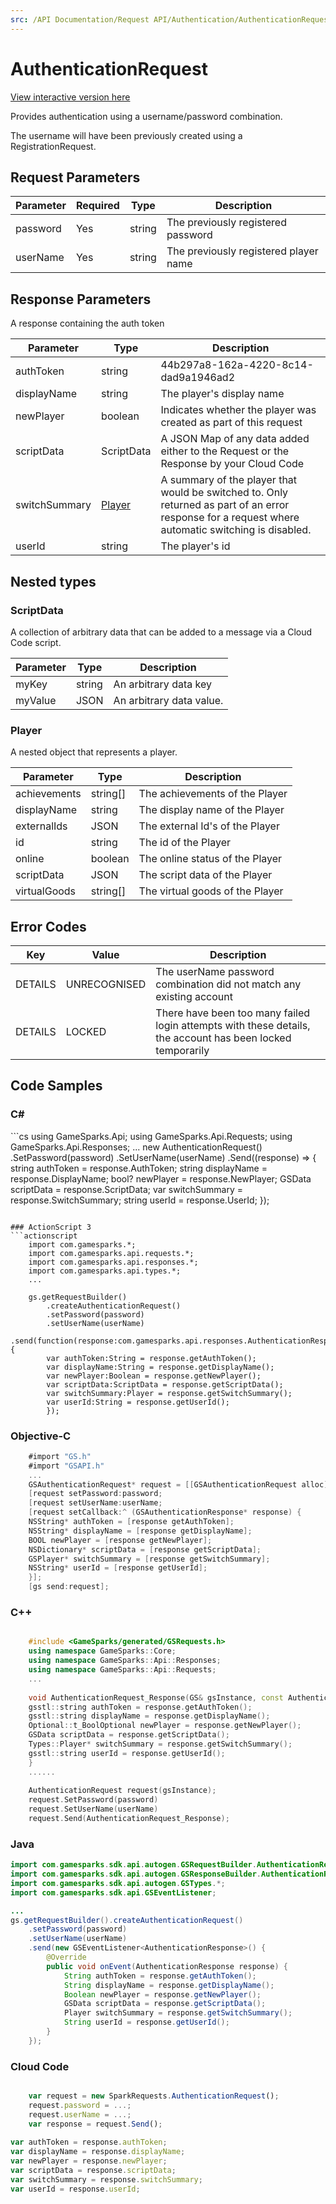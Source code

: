 ```yaml
---
src: /API Documentation/Request API/Authentication/AuthenticationRequest.md
---
```


# AuthenticationRequest

<a href="https://api.gamesparks.net/#authenticationrequest" target="_gsapi">View interactive version here</a>


Provides authentication using a username/password combination.

The username will have been previously created using a RegistrationRequest.


## Request Parameters

Parameter | Required | Type | Description
--------- | -------- | ---- | -----------
password | Yes | string | The previously registered password
userName | Yes | string | The previously registered player name

## Response Parameters


A response containing the auth token

Parameter | Type | Description
--------- | ---- | -----------
authToken | string | 44b297a8-162a-4220-8c14-dad9a1946ad2
displayName | string | The player's display name
newPlayer | boolean | Indicates whether the player was created as part of this request
scriptData | ScriptData | A JSON Map of any data added either to the Request or the Response by your Cloud Code
switchSummary | [Player](#player) | A summary of the player that would be switched to.  Only returned as part of an error response for a request where automatic switching is disabled.
userId | string | The player's id

## Nested types

### ScriptData

A collection of arbitrary data that can be added to a message via a Cloud Code script.

Parameter | Type | Description
--------- | ---- | -----------
myKey | string | An arbitrary data key
myValue | JSON | An arbitrary data value.

### Player

A nested object that represents a player.

Parameter | Type | Description
--------- | ---- | -----------
achievements | string[] | The achievements of the Player
displayName | string | The display name of the Player
externalIds | JSON | The external Id's of the Player
id | string | The id of the Player
online | boolean | The online status of the Player
scriptData | JSON | The script data of the Player
virtualGoods | string[] | The virtual goods of the Player

## Error Codes

Key | Value | Description
--------- | ----------- | -----------
DETAILS | UNRECOGNISED | The userName password combination did not match any existing account
DETAILS | LOCKED | There have been too many failed login attempts with these details, the account has been locked temporarily

## Code Samples

<h3>C#</h3>
```cs
	using GameSparks.Api;
	using GameSparks.Api.Requests;
	using GameSparks.Api.Responses;
	...
	new AuthenticationRequest()
		.SetPassword(password)
		.SetUserName(userName)
		.Send((response) => {
		string authToken = response.AuthToken; 
		string displayName = response.DisplayName; 
		bool? newPlayer = response.NewPlayer; 
		GSData scriptData = response.ScriptData; 
		var switchSummary = response.SwitchSummary; 
		string userId = response.UserId; 
		});

```

### ActionScript 3
```actionscript
	import com.gamesparks.*;
	import com.gamesparks.api.requests.*;
	import com.gamesparks.api.responses.*;
	import com.gamesparks.api.types.*;
	...
	
	gs.getRequestBuilder()
	    .createAuthenticationRequest()
		.setPassword(password)
		.setUserName(userName)
		.send(function(response:com.gamesparks.api.responses.AuthenticationResponse):void {
		var authToken:String = response.getAuthToken(); 
		var displayName:String = response.getDisplayName(); 
		var newPlayer:Boolean = response.getNewPlayer(); 
		var scriptData:ScriptData = response.getScriptData(); 
		var switchSummary:Player = response.getSwitchSummary(); 
		var userId:String = response.getUserId(); 
		});

```

### Objective-C
```objectivec
	#import "GS.h"
	#import "GSAPI.h"
	...
	GSAuthenticationRequest* request = [[GSAuthenticationRequest alloc] init];
	[request setPassword:password;
	[request setUserName:userName;
	[request setCallback:^ (GSAuthenticationResponse* response) {
	NSString* authToken = [response getAuthToken]; 
	NSString* displayName = [response getDisplayName]; 
	BOOL newPlayer = [response getNewPlayer]; 
	NSDictionary* scriptData = [response getScriptData]; 
	GSPlayer* switchSummary = [response getSwitchSummary]; 
	NSString* userId = [response getUserId]; 
	}];
	[gs send:request];

```

### C++
```cpp

	#include <GameSparks/generated/GSRequests.h>
	using namespace GameSparks::Core;
	using namespace GameSparks::Api::Responses;
	using namespace GameSparks::Api::Requests;
	...
	
	void AuthenticationRequest_Response(GS& gsInstance, const AuthenticationResponse& response) {
	gsstl::string authToken = response.getAuthToken(); 
	gsstl::string displayName = response.getDisplayName(); 
	Optional::t_BoolOptional newPlayer = response.getNewPlayer(); 
	GSData scriptData = response.getScriptData(); 
	Types::Player* switchSummary = response.getSwitchSummary(); 
	gsstl::string userId = response.getUserId(); 
	}
	......
	
	AuthenticationRequest request(gsInstance);
	request.SetPassword(password)
	request.SetUserName(userName)
	request.Send(AuthenticationRequest_Response);
```

### Java
```java
import com.gamesparks.sdk.api.autogen.GSRequestBuilder.AuthenticationRequest;
import com.gamesparks.sdk.api.autogen.GSResponseBuilder.AuthenticationResponse;
import com.gamesparks.sdk.api.autogen.GSTypes.*;
import com.gamesparks.sdk.api.GSEventListener;

...
gs.getRequestBuilder().createAuthenticationRequest()
	.setPassword(password)
	.setUserName(userName)
	.send(new GSEventListener<AuthenticationResponse>() {
		@Override
		public void onEvent(AuthenticationResponse response) {
			String authToken = response.getAuthToken(); 
			String displayName = response.getDisplayName(); 
			Boolean newPlayer = response.getNewPlayer(); 
			GSData scriptData = response.getScriptData(); 
			Player switchSummary = response.getSwitchSummary(); 
			String userId = response.getUserId(); 
		}
	});

```

### Cloud Code
```javascript

	var request = new SparkRequests.AuthenticationRequest();
	request.password = ...;
	request.userName = ...;
	var response = request.Send();
	
var authToken = response.authToken; 
var displayName = response.displayName; 
var newPlayer = response.newPlayer; 
var scriptData = response.scriptData; 
var switchSummary = response.switchSummary; 
var userId = response.userId; 
```


